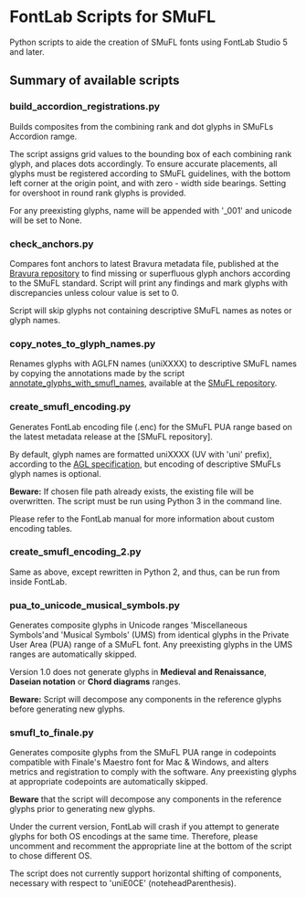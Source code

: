 # FontLab Scripts for SMuFL
Python scripts to aide the creation of SMuFL fonts using FontLab Studio 5 and later.

## Summary of available scripts
### build_accordion_registrations.py
Builds composites from the combining rank and dot glyphs in SMuFLs Accordion ramge.

The script assigns grid values to the bounding box of each combining rank glyph, and places dots accordingly. To ensure accurate placements, all glyphs must be registered according to SMuFL guidelines, with the bottom left corner at the origin point, and with zero - width side bearings. Setting for overshoot in round rank glyphs is provided.

For any preexisting glyphs, name will be appended with '_001' and unicode will be set to None.

### check_anchors.py
Compares font anchors to latest Bravura metadata file, published at the [Bravura repository](https://github.com/steinbergmedia/bravura) to find missing or superfluous glyph anchors according to the SMuFL standard. Script will print any findings and mark glyphs with discrepancies unless colour value is set to 0.

Script will skip glyphs not containing descriptive SMuFL names as notes or glyph names.

### copy_notes_to_glyph_names.py
Renames glyphs with AGLFN names (uniXXXX) to descriptive SMuFL names by copying the annotations made by the script [annotate_glyphs_with_smufl_names](https://github.com/w3c/smufl/blob/gh-pages/scripts/fontlab/annotate_glyphs_with_smufl_names.py), available at the [SMuFL repository](https://github.com/w3c/smufl).

### create_smufl_encoding.py
Generates FontLab encoding file (.enc) for the SMuFL PUA range based on the latest metadata release at the [SMuFL repository].

By default, glyph names are formatted uniXXXX (UV with 'uni' prefix), according to the [AGL specification](https://github.com/adobe-type-tools/agl-specification), but encoding of descriptive SMuFLs glyph names is optional.

**Beware:** If chosen file path already exists, the existing file will be overwritten. The script must be run using Python 3 in the command line. 

Please refer to the FontLab manual for more information about custom encoding tables.

### create_smufl_encoding_2.py
Same as above, except rewritten in Python 2, and thus, can be run from inside FontLab.

### pua_to_unicode_musical_symbols.py
Generates composite glyphs in Unicode ranges 'Miscellaneous Symbols'and 'Musical Symbols' (UMS) from identical glyphs in the Private User Area (PUA) range of a SMuFL font. Any preexisting glyphs in the UMS ranges are automatically skipped.

Version 1.0 does not generate glyphs in **Medieval and Renaissance**, **Daseian notation** or **Chord diagrams** ranges.

**Beware:** Script will decompose any components in the reference glyphs before generating new glyphs.

### smufl_to_finale.py
Generates composite glyphs from the SMuFL PUA range in codepoints compatible with Finale's Maestro font for Mac & Windows, and alters
metrics and registration to comply with the software. Any preexisting glyphs at appropriate codepoints are automatically skipped.

**Beware** that the script will decompose any components in the reference glyphs prior to generating new glyphs.

Under the current version, FontLab will crash if you attempt to generate glyphs for both OS encodings at the same time. Therefore, please uncomment and recomment the appropriate line at the bottom of the script to chose different OS.

The script does not currently support horizontal shifting of components, necessary with respect to 'uniE0CE' (noteheadParenthesis).
